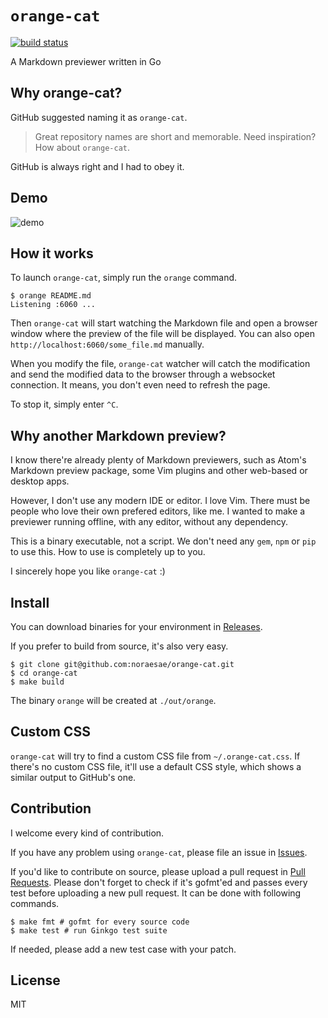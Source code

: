 # `orange-cat`

[![build
status](https://api.travis-ci.org/noraesae/orange-cat.svg)](https://travis-ci.org/noraesae/orange-cat)

A Markdown previewer written in Go

## Why orange-cat?

GitHub suggested naming it as `orange-cat`.

> Great repository names are short and memorable. Need inspiration? How about `orange-cat`.

GitHub is always right and I had to obey it.

## Demo

![demo](http://i.imgur.com/qETC9A4.gif)

## How it works

To launch `orange-cat`, simply run the `orange` command.

```
$ orange README.md
Listening :6060 ...
```

Then `orange-cat` will start watching the Markdown file and open a
browser window where the preview of the file will be displayed. You can
also open `http://localhost:6060/some_file.md` manually.

When you modify the file, `orange-cat` watcher will catch the
modification and send the modified data to the browser through a
websocket connection. It means, you don't even need to refresh the page.

To stop it, simply enter `^C`.

## Why another Markdown preview?

I know there're already plenty of Markdown previewers, such as Atom's
Markdown preview package, some Vim plugins and other web-based or desktop
apps.

However, I don't use any modern IDE or editor. I love Vim. There must be
people who love their own prefered editors, like me. I wanted to make a
previewer running offline, with any editor, without any dependency.

This is a binary executable, not a script. We don't need any `gem`,
`npm` or `pip` to use this. How to use is completely up to you.

I sincerely hope you like `orange-cat` :)

## Install

You can download binaries for your environment in
[Releases](https://github.com/noraesae/orange-cat/releases).

If you prefer to build from source, it's also very easy.

```
$ git clone git@github.com:noraesae/orange-cat.git
$ cd orange-cat
$ make build
```

The binary `orange` will be created at `./out/orange`.

## Custom CSS

`orange-cat` will try to find a custom CSS file from
`~/.orange-cat.css`. If there's no custom CSS file, it'll use a default
CSS style, which shows a similar output to GitHub's one.

## Contribution

I welcome every kind of contribution.

If you have any problem using `orange-cat`, please file an issue in
[Issues](https://github.com/noraesae/orange-cat/issues).

If you'd like to contribute on source, please upload a pull request in
[Pull Requests](https://github.com/noraesae/orange-cat/pulls). Please
don't forget to check if it's gofmt'ed and passes every test before
uploading a new pull request. It can be done with following commands.

```
$ make fmt # gofmt for every source code
$ make test # run Ginkgo test suite
```

If needed, please add a new test case with your patch.

## License

MIT
